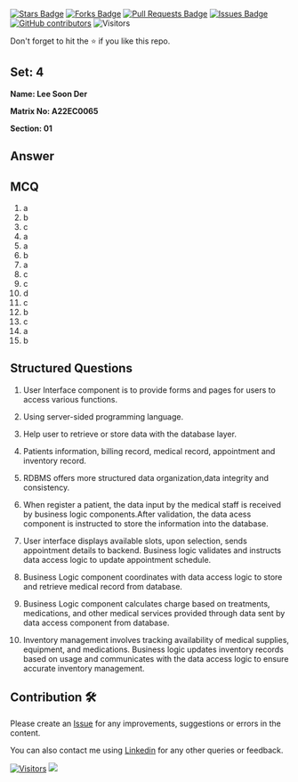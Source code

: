 <a href="https://github.com/drshahizan/learn-php/stargazers"><img src="https://img.shields.io/github/stars/drshahizan/learn-php" alt="Stars Badge"/></a>
<a href="https://github.com/drshahizan/learn-php/network/members"><img src="https://img.shields.io/github/forks/drshahizan/learn-php" alt="Forks Badge"/></a>
<a href="https://github.com/drshahizan/learn-php/pulls"><img src="https://img.shields.io/github/issues-pr/drshahizan/learn-php" alt="Pull Requests Badge"/></a>
<a href="https://github.com/drshahizan/learn-php/issues"><img src="https://img.shields.io/github/issues/drshahizan/learn-php" alt="Issues Badge"/></a>
<a href="https://github.com/drshahizan/learn-php/graphs/contributors"><img alt="GitHub contributors" src="https://img.shields.io/github/contributors/drshahizan/learn-php?color=2b9348"></a>
![Visitors](https://api.visitorbadge.io/api/visitors?path=https%3A%2F%2Fgithub.com%2Fdrshahizan%2Fsoftware-engineering&labelColor=%23d9e3f0&countColor=%23697689&style=flat)

Don't forget to hit the :star: if you like this repo.

## Set: 4

**Name: Lee Soon Der**

**Matrix No: A22EC0065**

**Section: 01**

## Answer

## MCQ
1. a
2. b
3. c
4. a
5. a
6. b
7. a
8. c
9. c
10. d
11. c
12. b
13. c
14. a
15. b

## Structured Questions
1. User Interface component is to provide forms and pages for users to access various functions.

2. Using server-sided programming language.

3. Help user to retrieve or store data with the database layer.

4. Patients information, billing record, medical record, appointment and inventory record.

5. RDBMS offers more structured data organization,data integrity and consistency.

6. When register a patient, the data input by the medical staff is received by business logic components.After validation, the data acess component is instructed to store the information into the database.

7. User interface displays available slots, upon selection, sends appointment details to backend. Business logic validates and instructs data access logic to update appointment schedule.

8. Business Logic component coordinates with data access logic to store and retrieve medical record from database.

9. Business Logic component calculates charge based on treatments, medications, and other medical services provided through data sent by data access component from database.

10. Inventory management involves tracking availability of medical supplies, equipment, and medications. Business logic updates inventory records based on usage and communicates with the data access logic to ensure accurate inventory management.

## Contribution 🛠️
Please create an [Issue](https://github.com/drshahizan/learn-php/issues) for any improvements, suggestions or errors in the content.

You can also contact me using [Linkedin](https://www.linkedin.com/in/drshahizan/) for any other queries or feedback.

[![Visitors](https://api.visitorbadge.io/api/visitors?path=https%3A%2F%2Fgithub.com%2Fdrshahizan&labelColor=%23697689&countColor=%23555555&style=plastic)](https://visitorbadge.io/status?path=https%3A%2F%2Fgithub.com%2Fdrshahizan)
![](https://hit.yhype.me/github/profile?user_id=81284918)

